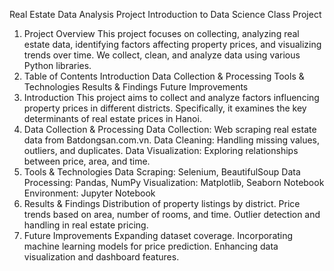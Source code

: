 Real Estate Data Analysis Project
Introduction to Data Science Class Project
1. Project Overview
This project focuses on collecting, analyzing real estate data, identifying factors affecting property prices, and visualizing trends over time. We collect, clean, and analyze data using various Python libraries.
2. Table of Contents
Introduction
Data Collection & Processing
Tools & Technologies
Results & Findings
Future Improvements
3. Introduction
This project aims to collect and analyze factors influencing property prices in different districts. Specifically, it examines the key determinants of real estate prices in Hanoi.
4. Data Collection & Processing
Data Collection: Web scraping real estate data from Batdongsan.com.vn.
Data Cleaning: Handling missing values, outliers, and duplicates.
Data Visualization: Exploring relationships between price, area, and time.
5. Tools & Technologies
Data Scraping: Selenium, BeautifulSoup
Data Processing: Pandas, NumPy
Visualization: Matplotlib, Seaborn
Notebook Environment: Jupyter Notebook
6. Results & Findings
Distribution of property listings by district.
Price trends based on area, number of rooms, and time.
Outlier detection and handling in real estate pricing.
7. Future Improvements
Expanding dataset coverage.
Incorporating machine learning models for price prediction.
Enhancing data visualization and dashboard features.
